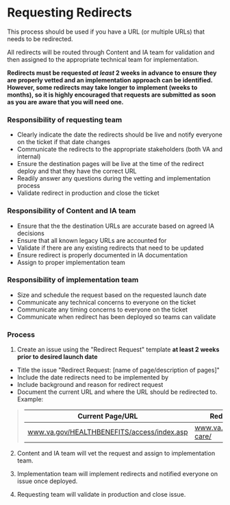 # Requesting Redirects

This process should be used if you have a URL (or multiple URLs) that needs to be redirected.

All redirects will be routed through Content and IA team for validation and then assigned to the appropriate technical team for implementation. 

**Redirects must be requested *at least* 2 weeks in advance to ensure they are properly vetted and an implementation approach can be identified. However, some redirects may take longer to implement (weeks to months), so it is highly encouraged that requests are submitted as soon as you are aware that you will need one.**

### Responsibility of requesting team
- Clearly indicate the date the redirects should be live and notify everyone on the ticket if that date changes
- Communicate the redirects to the appropriate stakeholders (both VA and internal)
- Ensure the destination pages will be live at the time of the redirect deploy and that they have the correct URL
- Readily answer any questions during the vetting and implementation process
- Validate redirect in production and close the ticket

### Responsibility of Content and IA team
- Ensure that the the destination URLs are accurate based on agreed IA decisions
- Ensure that all known legacy URLs are accounted for
- Validate if there are any existing redirects that need to be updated
- Ensure redirect is properly documented in IA documentation
- Assign to proper implementation team

### Responsibility of implementation team
- Size and schedule the request based on the requested launch date
- Communicate any technical concerns to everyone on the ticket
- Communicate any timing concerns to everyone on the ticket
- Communicate when redirect has been deployed so teams can validate

### Process

1. Create an issue using the "Redirect Request" template **at least 2 weeks prior to desired launch date**

- Title the issue "Redirect Request: [name of page/description of pages]"
- Include the date redirects need to be implemented by
- Include background and reason for redirect request
- Document the current URL and where the URL should be redirected to.  Example:

> Current Page/URL  |  Redirect to
> ---  |  ---
> www.va.gov/HEALTHBENEFITS/access/index.asp | www.va.gov/health-care/

2.  Content and IA team will vet the request and assign to implementation team.

3. Implementation team will implement redirects and notified everyone on issue once deployed.

4. Requesting team will validate in production and close issue. 


